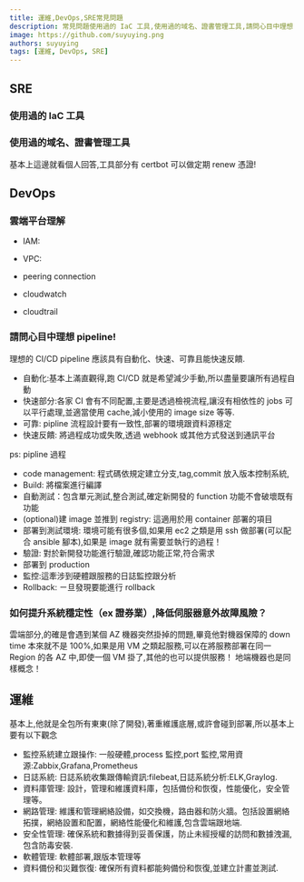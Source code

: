 ```yaml
---
title: 運維,DevOps,SRE常見問題
description: 常見問題使用過的 IaC 工具,使用過的域名、證書管理工具,請問心目中理想 pipeline,如何提升系統穩定性（ex 證券業）,降低伺服器意外故障風險？
image: https://github.com/suyuying.png
authors: suyuying
tags: [運維, DevOps, SRE]
---
```


## SRE

### 使用過的 IaC 工具

### 使用過的域名、證書管理工具

基本上這邊就看個人回答,工具部分有 certbot 可以做定期 renew 憑證!

## DevOps

### 雲端平台理解

- IAM:

- VPC:

- peering connection

- cloudwatch

- cloudtrail

### 請問心目中理想 pipeline!

理想的 CI/CD pipeline 應該具有自動化、快速、可靠且能快速反饋.

- 自動化:基本上滿直觀得,跑 CI/CD 就是希望減少手動,所以盡量要讓所有過程自動
- 快速部分:各家 CI 會有不同配置,主要是透過檢視流程,讓沒有相依性的 jobs 可以平行處理,並適當使用 cache,減小使用的 image size 等等.
- 可靠: pipline 流程設計要有一致性,部署的環境跟資料源穩定
- 快速反饋: 將過程成功或失敗,透過 webhook 或其他方式發送到通訊平台

ps: pipline 過程

- code management: 程式碼依規定建立分支,tag,commit 放入版本控制系統,
- Build: 將檔案進行編譯
- 自動測試：包含單元測試,整合測試,確定新開發的 function 功能不會破壞既有功能
- (optional)建 image 並推到 registry: 這適用於用 container 部署的項目
- 部署到測試環境: 環境可能有很多個,如果用 ec2 之類是用 ssh 做部署(可以配合 ansible 腳本),如果是 image 就有需要並執行的過程！
- 驗證: 對於新開發功能進行驗證,確認功能正常,符合需求
- 部署到 production
- 監控:這牽涉到硬體跟服務的日誌監控跟分析
- Rollback: ㄧ旦發現要能進行 rollback

### 如何提升系統穩定性（ex 證券業）,降低伺服器意外故障風險？

雲端部分,的確是會遇到某個 AZ 機器突然掛掉的問題,畢竟他對機器保障的 down time 本來就不是 100%,如果是用 VM 之類起服務,可以在將服務部署在同一 Region 的各 AZ 中,即使一個 VM 掛了,其他的也可以提供服務！ 地端機器也是同樣概念！

## 運維

基本上,他就是全包所有東東(除了開發),著重維護底層,或許會碰到部署,所以基本上要有以下觀念

- 監控系統建立跟操作: 一般硬體,process 監控,port 監控,常用資源:Zabbix,Grafana,Prometheus
- 日誌系統: 日誌系統收集跟傳輸資訊:filebeat,日誌系統分析:ELK,Graylog.
- 資料庫管理: 設計，管理和維護資料庫，包括備份和恢復，性能優化，安全管理等。
- 網路管理: 維護和管理網絡設備，如交換機，路由器和防火牆。包括設置網絡拓撲，網絡設置和配置，網絡性能優化和維護,包含雲端跟地端.
- 安全性管理: 確保系統和數據得到妥善保護，防止未經授權的訪問和數據洩漏,包含防毒安裝.
- 軟體管理: 軟體部署,跟版本管理等
- 資料備份和災難恢復: 確保所有資料都能夠備份和恢復,並建立計畫並測試.

